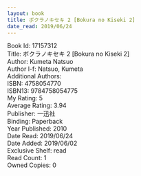 ```yaml
---
layout: book
title: ボクラノキセキ 2 [Bokura no Kiseki 2]
date_read: 2019/06/24
---
```


Book Id: 17157312<br />
Title: ボクラノキセキ 2 [Bokura no Kiseki 2]<br />
Author: Kumeta Natsuo<br />
Author l-f: Natsuo, Kumeta<br />
Additional Authors: <br />
ISBN: 4758054770<br />
ISBN13: 9784758054775<br />
My Rating: 5<br />
Average Rating: 3.94<br />
Publisher: 一迅社<br />
Binding: Paperback<br />
Year Published: 2010<br />
Date Read: 2019/06/24<br />
Date Added: 2019/06/02<br />
Exclusive Shelf: read<br />
Read Count: 1<br />
Owned Copies: 0<br />

